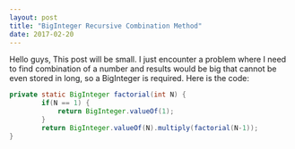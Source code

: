 ```yaml
---
layout: post
title: "BigInteger Recursive Combination Method"
date: 2017-02-20
---
```


Hello guys,
This post will be small. I just encounter a problem where I need to find combination of a number and results would be big that cannot 
be even stored in long, so a BigInteger is required. Here is the code:

```java
private static BigInteger factorial(int N) {
        if(N == 1) {
            return BigInteger.valueOf(1);
        }       
        return BigInteger.valueOf(N).multiply(factorial(N-1));
}
```
